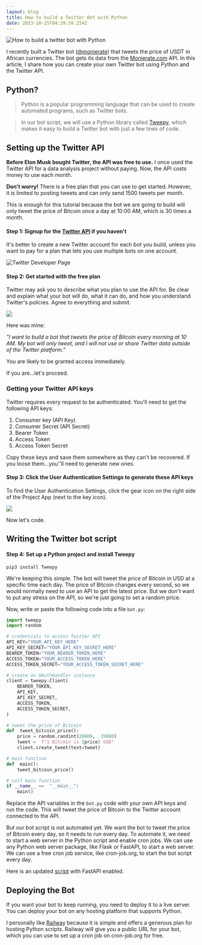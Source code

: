 ```yaml
---
layout: blog
title: How to build a Twitter Bot with Python
date: 2023-10-25T04:29:59.254Z
---
```

![How to build a twitter bot with Python](https://jeremyikwuje.link/uploads/how-to-build-a-twitter-bot-with-python.png)

I recently built a Twitter bot ([@monierate](https://x.com/monierate)) that tweets the price of USDT in African currencies. The bot gets its data from the [Monierate.com](https://monierate.com) API. In this article, I share how you can create your own Twitter bot using Python and the Twitter API.

## Python?
> Python is a popular programming language that can be used to create automated programs, such as Twitter bots.

> In our bot script, we will use a Python library called [Tweepy](https://www.tweepy.org/), which makes it easy to build a Twitter bot with just a few lines of code.

## Setting up the Twitter API

**Before Elon Musk bought Twitter, the API was free to use.** I once used the Twitter API for a data analysis project without paying. Now, the API costs money to use each month.

**Don't worry!** There is a free plan that you can use to get started. However, it is limited to posting tweets and can only send 1500 tweets per month.

This is enough for this tutorial because the bot we are going to build will only tweet the price of Bitcoin once a day at 10:00 AM, which is 30 times a month.

#### Step 1: Signup for the [Twitter API](https://developer.twitter.com/) if you haven't

It's better to create a new Twitter account for each bot you build, unless you want to pay for a plan that lets you use multiple bots on one account.

![Twitter Developer Page](https://miro.medium.com/v2/resize:fit:720/format:webp/1*oI9fBdPPlk_vbYCEbF_RSA.png)

#### Step 2: Get started with the free plan

Twitter may ask you to describe what you plan to use the API for. Be clear and explain what your bot will do, what it can do, and how you understand Twitter's policies. Agree to everything and submit.

![](https://miro.medium.com/v2/resize:fit:720/format:webp/1*Kp7Q8wKkoTo07ES-fwFeNg.png)

Here was mine:

*"I want to build a bot that tweets the price of Bitcoin every morning at 10 AM. My bot will only tweet, and I will not use or share Twitter data outside of the Twitter platform."*

You are likely to be granted access immediately.

If you are...let's proceed.

### Getting your Twitter API keys

Twitter requires every request to be authenticated. You'll need to get the following API keys:

1.  Consumer key (API Key)
2.  Consumer Secret (API Secret)
3.  Bearer Token
4.  Access Token
5.  Access Token Secret

Copy these keys and save them somewhere as they can't be recovered. If you loose them...you''ll need to generate new ones.

#### Step 3: Click the User Authentication Settings to generate these API keys
To find the User Authentication Settings, click the gear icon on the right side of the Project App (next to the key icon).

![](https://miro.medium.com/v2/resize:fit:720/format:webp/1*WIlkhMLlSw3aRXe3T4Jp8w.png)

Now let's code.

## Writing the Twitter bot script

#### Step 4: Set up a Python project and install Tweepy
```
pip3 install Tweepy
```
We're keeping this simple. The bot will tweet the price of Bitcoin in USD at a specific time each day. The price of Bitcoin changes every second, so we would normally need to use an API to get the latest price. But we don't want to put any stress on the API, so we're just going to set a random price.

Now, write or paste the following code into a file `bot.py`:

```python
import tweepy
import random

# credentials to access Twitter API
API_KEY="YOUR_API_KEY_HERE"
API_KEY_SECRET="YOUR_API_KEY_SECRET_HERE"
BEARER_TOKEN="YOUR_BEARER_TOKEN_HERE"
ACCESS_TOKEN="YOUR_ACCESS_TOKEN_HERE"
ACCESS_TOKEN_SECRET="YOUR_ACCESS_TOKEN_SECRET_HERE"

# create an OAuthHandler instance
client = tweepy.Client(
	BEARER_TOKEN,
	API_KEY,
	API_KEY_SECRET,
	ACCESS_TOKEN,
	ACCESS_TOKEN_SECRET,
)

# tweet the price of Bitcoin
def  tweet_bitcoin_price():
	price = random.randint(28000,  35000)
	tweet =  f"1 Bitcoin is {price} USD"
	client.create_tweet(text=tweet)

# main function
def  main():
	tweet_bitcoin_price()

# call main function
if __name__ ==  "__main__":
	main()
```

Replace the API variables in the `bot.py` code with your own API keys and run the code. This will tweet the price of Bitcoin to the Twitter account connected to the API.

But our bot script is not automated yet. We want the bot to tweet the price of Bitcoin every day, so it needs to run every day. To automate it, we need to start a web server in the Python script and enable cron jobs. We can use any Python web server package, like Flask or FastAPI, to start a web server. We can use a free cron job service, like cron-job.org, to start the bot script every day.

Here is an updated [script](https://gist.github.com/jeremyikwuje/0e391771dfc9600cda248e68923ce87a) with FastAPI enabled.

## Deploying the Bot

If you want your bot to keep running, you need to deploy it to a live server. You can deploy your bot on any hosting platform that supports Python.

I personally like [Railway](https://railway.app?referralCode=oncode) because it is simple and offers a generous plan for hosting Python scripts. Railway will give you a public URL for your bot, which you can use to set up a cron job on cron-job.org for free.

